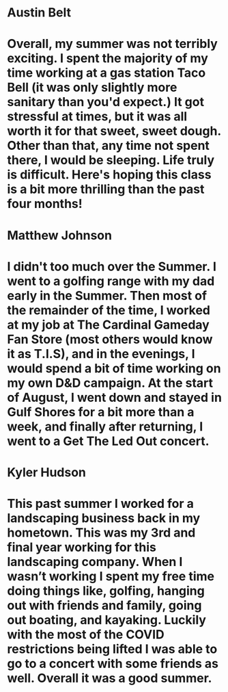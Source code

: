 Austin Belt
============
Overall, my summer was not terribly exciting. I spent the majority of my time working at a gas station Taco Bell (it was only slightly more sanitary than you'd expect.) It got stressful at times, but it was all worth it for that sweet, sweet dough. Other than that, any time not spent there, I would be sleeping. Life truly is difficult. Here's hoping this class is a bit more thrilling than the past four months!
============

Matthew Johnson
===============
I didn't too much over the Summer. I went to a golfing range with my dad early in the Summer. Then most of the remainder of the time, I worked at my job at The Cardinal Gameday Fan Store (most others would know it as T.I.S), and in the evenings, I would spend a bit of time working on my own D&D campaign. At the start of August, I went down and stayed in Gulf Shores for a bit more than a week, and finally after returning, I went to a Get The Led Out concert.
===============

Kyler Hudson
============
This past summer I worked for a landscaping business back in my hometown. This was my 3rd and final year working for this landscaping company. When I wasn’t working I spent my free time doing things like, golfing, hanging out with friends and family, going out boating, and kayaking. Luckily with the most of the COVID restrictions being lifted I was able to go to a concert with some friends as well. Overall it was a good summer.
============
